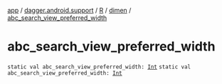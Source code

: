 [app](../../../index.md) / [dagger.android.support](../../index.md) / [R](../index.md) / [dimen](index.md) / [abc_search_view_preferred_width](./abc_search_view_preferred_width.md)

# abc_search_view_preferred_width

`static val abc_search_view_preferred_width: `[`Int`](https://kotlinlang.org/api/latest/jvm/stdlib/kotlin/-int/index.html)
`static val abc_search_view_preferred_width: `[`Int`](https://kotlinlang.org/api/latest/jvm/stdlib/kotlin/-int/index.html)
